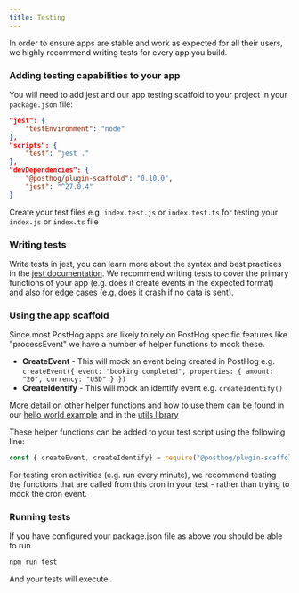 ```yaml
---
title: Testing
---
```


In order to ensure apps are stable and work as expected for all their users, we highly recommend writing tests for every app you build.

### Adding testing capabilities to your app
You will need to add jest and our app testing scaffold to your project in your `package.json` file:
```json
"jest": {
    "testEnvironment": "node"
},
"scripts": {
    "test": "jest ."
},
"devDependencies": {
    "@posthog/plugin-scaffold": "0.10.0",
    "jest": "^27.0.4"
}
```

Create your test files e.g. `index.test.js` or `index.test.ts` for testing your `index.js` or `index.ts` file

### Writing tests

Write tests in jest, you can learn more about the syntax and best practices in the [jest documentation](https://jestjs.io/docs/getting-started). We recommend writing tests to cover the primary functions of your app (e.g. does it create events in the expected format) and also for edge cases (e.g. does it crash if no data is sent).

### Using the app scaffold

Since most PostHog apps are likely to rely on PostHog specific features like "processEvent" we have a number of helper functions to mock these.

* **CreateEvent** - This will mock an event being created in PostHog e.g. ```createEvent({ event: "booking completed", properties: { amount: "20", currency: "USD" } })```
* **CreateIdentify** - This will mock an identify event e.g. ```createIdentify()```

More detail on other helper functions and how to use them can be found in our [hello world example](https://github.com/PostHog/posthog-hello-world-plugin/blob/main/index.test.js) and in the [utils library](https://github.com/PostHog/plugin-scaffold/blob/main/test/utils.js)

These helper functions can be added to your test script using the following line:

```js
const { createEvent, createIdentify} = require("@posthog/plugin-scaffold/test/utils");
```

For testing cron activities (e.g. run every minute), we recommend testing the functions that are called from this cron in your test - rather than trying to mock the cron event.

### Running tests

If you have configured your package.json file as above you should be able to run

```bash
npm run test
```

And your tests will execute.
